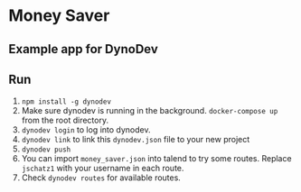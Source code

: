 # Money Saver

## Example app for DynoDev

## Run

1. `npm install -g dynodev`
1. Make sure dynodev is running in the background. `docker-compose up` from the root directory.
1. `dynodev login` to log into dynodev.
1. `dynodev link` to link this `dynodev.json` file to your new project
1. `dynodev push`
1. You can import `money_saver.json` into talend to try some routes. Replace `jschatz1` with your username in each route.
1. Check `dynodev routes` for available routes.